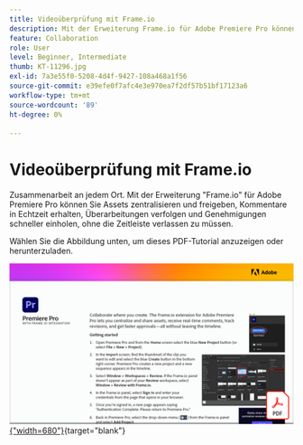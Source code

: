 ```yaml
---
title: Videoüberprüfung mit Frame.io
description: Mit der Erweiterung Frame.io für Adobe Premiere Pro können Sie Assets zentralisieren und freigeben, Kommentare in Echtzeit erhalten, Überarbeitungen verfolgen und schnellere Genehmigungen erhalten - alles, ohne das Schnittfenster verlassen zu müssen
feature: Collaboration
role: User
level: Beginner, Intermediate
thumb: KT-11296.jpg
exl-id: 7a3e55f0-5208-4d4f-9427-108a468a1f56
source-git-commit: e39efe0f7afc4e3e970ea7f2df57b51bf17123a6
workflow-type: tm+mt
source-wordcount: '89'
ht-degree: 0%

---
```


# Videoüberprüfung mit Frame.io

Zusammenarbeit an jedem Ort. Mit der Erweiterung &quot;Frame.io&quot; für Adobe Premiere Pro können Sie Assets zentralisieren und freigeben, Kommentare in Echtzeit erhalten, Überarbeitungen verfolgen und Genehmigungen schneller einholen, ohne die Zeitleiste verlassen zu müssen.

Wählen Sie die Abbildung unten, um dieses PDF-Tutorial anzuzeigen oder herunterzuladen.

[![Bild der ersten Seite des Tutorials](assets/Videoreviewwithframe.png){&quot;width=680&quot;}](assets/Video-review-with-Frame.io.pdf){target="blank"}

